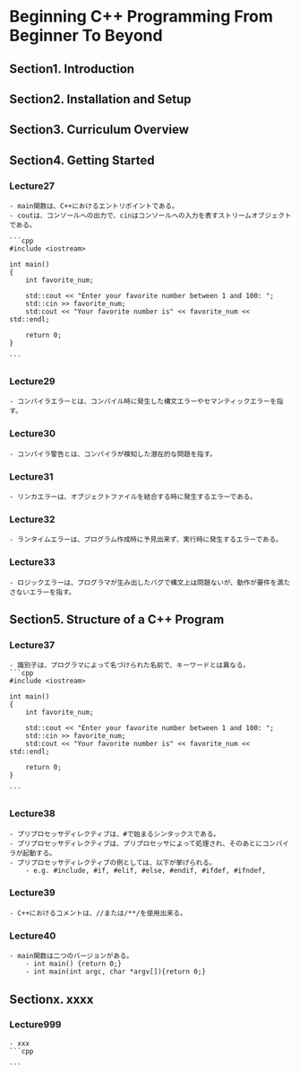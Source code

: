 # Beginning C++ Programming From Beginner To Beyond

## Section1. Introduction

## Section2. Installation and Setup

## Section3. Curriculum Overview

## Section4. Getting Started
### **Lecture27**
    - main関数は、C++におけるエントリポイントである。
    - coutは、コンソールへの出力で、cinはコンソールへの入力を表すストリームオブジェクトである。

    ```cpp
    #include <iostream>

    int main()
    {
        int favorite_num;

        std::cout << "Enter your favorite number between 1 and 100: ";
        std::cin >> favorite_num;
        std:cout << "Your favorite number is" << favorite_num << std::endl;

        return 0;
    }
    
    ```
### Lecture29
    - コンパイラエラーとは、コンパイル時に発生した構文エラーやセマンティックエラーを指す。

### Lecture30
    - コンパイラ警告とは、コンパイラが検知した潜在的な問題を指す。

### Lecture31
    - リンカエラーは、オブジェクトファイルを結合する時に発生するエラーである。


### Lecture32
    - ランタイムエラーは、プログラム作成時に予見出来ず、実行時に発生するエラーである。

### Lecture33
    - ロジックエラーは、プログラマが生み出したバグで構文上は問題ないが、動作が要件を満たさないエラーを指す。

## Section5. Structure of a C++ Program

### Lecture37
    - 識別子は、プログラマによって名づけられた名前で、キーワードとは異なる。
    ```cpp
    #include <iostream>

    int main()
    {
        int favorite_num;

        std::cout << "Enter your favorite number between 1 and 100: ";
        std::cin >> favorite_num;
        std:cout << "Your favorite number is" << favorite_num << std::endl;

        return 0;
    }
    
    ```

### Lecture38
    - プリプロセッサディレクティブは、#で始まるシンタックスである。
    - プリプロセッサディレクティブは、プリプロセッサによって処理され、そのあとにコンパイラが起動する。
    - プリプロセッサディレクティブの例としては、以下が挙げられる。
        - e.g. #include, #if, #elif, #else, #endif, #ifdef, #ifndef, 

### Lecture39
    - C++におけるコメントは、//または/**/を使用出来る。

### Lecture40
    - main関数は二つのバージョンがある。
        - int main() {return 0;}
        - int main(int argc, char *argv[]){return 0;}

## Sectionx. xxxx
### Lecture999
    - xxx
    ```cpp
    
    ```